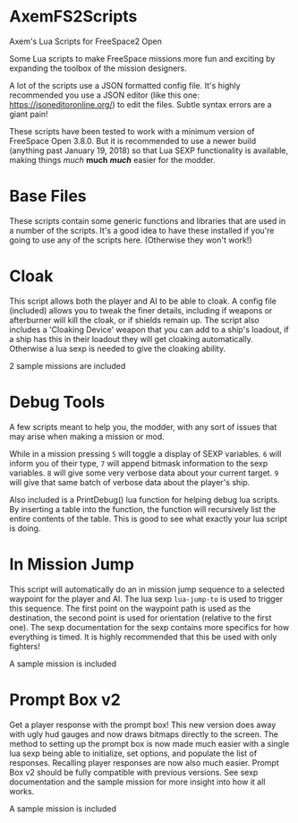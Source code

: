 # AxemFS2Scripts
Axem's Lua Scripts for FreeSpace2 Open

Some Lua scripts to make FreeSpace missions more fun and exciting by expanding the toolbox of the mission designers.

A lot of the scripts use a JSON formatted config file. It's highly recommended you use a JSON editor (like this one: https://jsoneditoronline.org/) to edit the files. Subtle syntax errors are a giant pain!

These scripts have been tested to work with a minimum version of FreeSpace Open 3.8.0. But it is recommended to use a newer build (anything past January 19, 2018) so that Lua SEXP functionality is available, making things *much* **much** ***much*** easier for the modder.

# Base Files

These scripts contain some generic functions and libraries that are used in a number of the scripts. It's a good idea to have these installed if you're going to use any of the scripts here. (Otherwise they won't work!)

# Cloak

This script allows both the player and AI to be able to cloak. A config file (included) allows you to tweak the finer details, including if weapons or afterburner will kill the cloak, or if shields remain up. The script also includes a 'Cloaking Device' weapon that you can add to a ship's loadout, if a ship has this in their loadout they will get cloaking automatically. Otherwise a lua sexp is needed to give the cloaking ability.

2 sample missions are included

# Debug Tools

A few scripts meant to help you, the modder, with any sort of issues that may arise when making a mission or mod.

While in a mission pressing `5` will toggle a display of SEXP variables. `6` will inform you of their type, `7` will append bitmask information to the sexp variables. `8` will give some very verbose data about your current target. `9` will give that same batch of verbose data about the player's ship.

Also included is a PrintDebug() lua function for helping debug lua scripts. By inserting a table into the function, the function will recursively list the entire contents of the table. This is good to see what exactly your lua script is doing.

# In Mission Jump

This script will automatically do an in mission jump sequence to a selected waypoint for the player and AI. The lua sexp `lua-jump-to` is used to trigger this sequence. The first point on the waypoint path is used as the destination, the second point is used for orientation (relative to the first one). The sexp documentation for the sexp contains more specifics for how everything is timed. It is highly recommended that this be used with only fighters!

A sample mission is included

# Prompt Box v2

Get a player response with the prompt box! This new version does away with ugly hud gauges and now draws bitmaps directly to the screen. The method to setting up the prompt box is now made much easier with a single lua sexp being able to initialize, set options, and populate the list of responses. Recalling player responses are now also much easier. Prompt Box v2 should be fully compatible with previous versions. See sexp documentation and the sample mission for more insight into how it all works.

A sample mission is included
